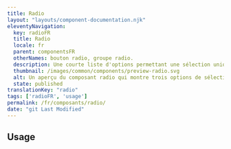 ```yaml
---
title: Radio
layout: "layouts/component-documentation.njk"
eleventyNavigation:
  key: radioFR
  title: Radio
  locale: fr
  parent: componentsFR
  otherNames: bouton radio, groupe radio.
  description: Une courte liste d'options permettant une sélection unique.
  thumbnail: /images/common/components/preview-radio.svg
  alt: Un aperçu du composant radio qui montre trois options de sélection formées de cercle blanc au contour noir ainsi que de boîtes grises représentant du texte. La première option a un point noir à l'intérieur du cercle pour identifier sa sélection.
  state: published
translationKey: "radio"
tags: ['radioFR', 'usage']
permalink: /fr/composants/radio/
date: "git Last Modified"
---
```


## Usage